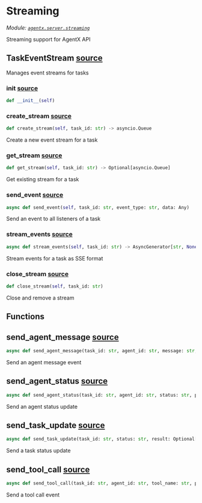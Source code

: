 # Streaming

*Module: [`agentx.server.streaming`](https://github.com/dustland/agentx/blob/main/src/agentx/server/streaming.py)*

Streaming support for AgentX API

## TaskEventStream <a href="https://github.com/dustland/agentx/blob/main/src/agentx/server/streaming.py#L13" class="source-link" title="View source code">source</a>

Manages event streams for tasks

### __init__ <a href="https://github.com/dustland/agentx/blob/main/src/agentx/server/streaming.py#L16" class="source-link" title="View source code">source</a>

```python
def __init__(self)
```
### create_stream <a href="https://github.com/dustland/agentx/blob/main/src/agentx/server/streaming.py#L19" class="source-link" title="View source code">source</a>

```python
def create_stream(self, task_id: str) -> asyncio.Queue
```

Create a new event stream for a task

### get_stream <a href="https://github.com/dustland/agentx/blob/main/src/agentx/server/streaming.py#L25" class="source-link" title="View source code">source</a>

```python
def get_stream(self, task_id: str) -> Optional[asyncio.Queue]
```

Get existing stream for a task

### send_event <a href="https://github.com/dustland/agentx/blob/main/src/agentx/server/streaming.py#L29" class="source-link" title="View source code">source</a>

```python
async def send_event(self, task_id: str, event_type: str, data: Any)
```

Send an event to all listeners of a task

### stream_events <a href="https://github.com/dustland/agentx/blob/main/src/agentx/server/streaming.py#L42" class="source-link" title="View source code">source</a>

```python
async def stream_events(self, task_id: str) -> AsyncGenerator[str, None]
```

Stream events for a task as SSE format

### close_stream <a href="https://github.com/dustland/agentx/blob/main/src/agentx/server/streaming.py#L65" class="source-link" title="View source code">source</a>

```python
def close_stream(self, task_id: str)
```

Close and remove a stream

## Functions

## send_agent_message <a href="https://github.com/dustland/agentx/blob/main/src/agentx/server/streaming.py#L73" class="source-link" title="View source code">source</a>

```python
async def send_agent_message(task_id: str, agent_id: str, message: str, metadata: Optional[Dict] = None)
```

Send an agent message event

## send_agent_status <a href="https://github.com/dustland/agentx/blob/main/src/agentx/server/streaming.py#L85" class="source-link" title="View source code">source</a>

```python
async def send_agent_status(task_id: str, agent_id: str, status: str, progress: int = 0)
```

Send an agent status update

## send_task_update <a href="https://github.com/dustland/agentx/blob/main/src/agentx/server/streaming.py#L97" class="source-link" title="View source code">source</a>

```python
async def send_task_update(task_id: str, status: str, result: Optional[Any] = None)
```

Send a task status update

## send_tool_call <a href="https://github.com/dustland/agentx/blob/main/src/agentx/server/streaming.py#L109" class="source-link" title="View source code">source</a>

```python
async def send_tool_call(task_id: str, agent_id: str, tool_name: str, parameters: Dict, result: Optional[Any] = None, status: str = 'pending')
```

Send a tool call event
